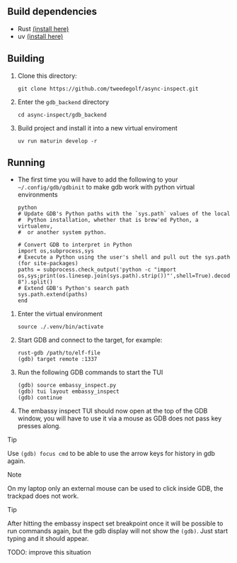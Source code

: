 ## Build dependencies
- Rust [(install here)](https://www.rust-lang.org/tools/install)
- uv [(install here)](https://github.com/astral-sh/uv?tab=readme-ov-file#installation)

## Building
1. Clone this directory: 
   ```
   git clone https://github.com/tweedegolf/async-inspect.git
   ```
2. Enter the `gdb_backend` directory
   ```
   cd async-inspect/gdb_backend
   ```
3. Build project and install it into a new virtual enviroment
   ```
   uv run maturin develop -r
   ```

## Running 
- The first time you will have to add the following to your `~/.config/gdb/gdbinit` to make gdb work
  with python virtual environments
  ```
  python
  # Update GDB's Python paths with the `sys.path` values of the local
  #  Python installation, whether that is brew'ed Python, a virtualenv,
  #  or another system python.
  
  # Convert GDB to interpret in Python
  import os,subprocess,sys
  # Execute a Python using the user's shell and pull out the sys.path (for site-packages)
  paths = subprocess.check_output('python -c "import os,sys;print(os.linesep.join(sys.path).strip())"',shell=True).decode("utf-8").split()
  # Extend GDB's Python's search path
  sys.path.extend(paths)
  end
  ```
1. Enter the virtual environment
   ```
   source ./.venv/bin/activate
   ```
2. Start GDB and connect to the target, for example:
   ```
   rust-gdb /path/to/elf-file
   (gdb) target remote :1337
   ```
3. Run the following GDB commands to start the TUI
   ```
   (gdb) source embassy_inspect.py
   (gdb) tui layout embassy_inspect
   (gdb) continue
   ```
4. The embassy inspect TUI should now open at the top of the GDB window, you will have to use it via
   a mouse as GDB does not pass key presses along.

> [!TIP]
> Use `(gdb) focus cmd` to be able to use the arrow keys for history in gdb again.

> [!NOTE]
> On my laptop only an external mouse can be used to click inside GDB, the trackpad does not work.

> [!TIP]
> After hitting the embassy inspect set breakpoint once it will be possible to run commands again,
> but the gdb display will not show the `(gdb)`. Just start typing and it should appear.
> 
> TODO: improve this situation
